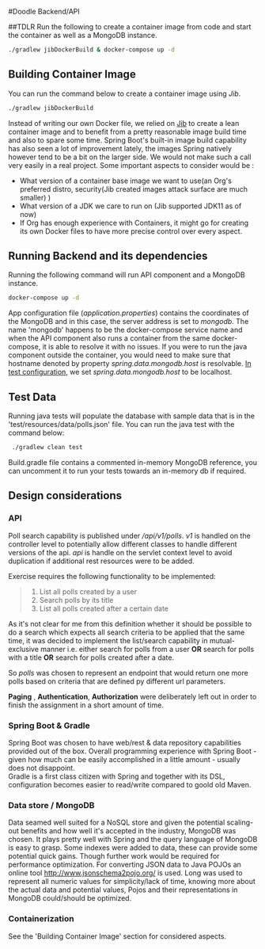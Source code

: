 #Doodle Backend/API


##TDLR
Run the following to create a container image from code and start the container as well as a MongoDB instance.

```bash
./gradlew jibDockerBuild & docker-compose up -d
```

## Building Container Image

You can run the command below to create a container image using *Jib*. 

```bash
./gradlew jibDockerBuild
```

Instead of writing our own Docker file, we relied on [Jib](https://github.com/GoogleContainerTools/jib) to create a lean container image and to benefit from a pretty reasonable image build time and also to spare some time.
Spring Boot's built-in image build capability has also seen a lot of improvement lately, the images Spring natively however tend to be a bit on the larger side. We would not make such a call very easily in a real project. Some important aspects to consider would be : 
- What version of a container base image we want to use(an Org's preferred distro, security(Jib created images attack surface are much smaller) )
- What version of a JDK we care to run on (Jib supported JDK11 as of now)
- If Org has enough experience with Containers, it might go for creating its own Docker files to have more precise control over every aspect. 

## Running Backend and its dependencies

Running the following command will run API component and a MongoDB instance. 
```bash
docker-compose up -d
```

App configuration file (*application.properties*) contains the coordinates of the MongoDB and in this case, the server address is set to *mongodb*. 
The name 'mongodb' happens to be the docker-compose service name and when the API component also runs a container from the same docker-compose, it is able to resolve it with no issues.
If you were to run the java component outside the container, 
you would need to make sure that hostname denoted by property *spring.data.mongodb.host* is resolvable. [In test configuration](test/resources/application.properties), we set  *spring.data.mongodb.host* to be localhost.

## Test Data

Running java tests will populate the database with sample data that is in the 'test/resources/data/polls.json' file. You can run the java test with the command below:

```bash
 ./gradlew clean test
```

Build.gradle file contains a commented in-memory MongoDB reference, you can uncomment it to run your tests towards an in-memory db if required.
 

   
## Design considerations

### API
Poll search capability is published under */api/v1/polls*. *v1* is handled on the controller level to potentially allow different 
classes to handle different versions of the api. *api* is handle on the servlet context level to avoid duplication if additional rest resources were to be added.

Exercise requires the following functionality to be implemented:
>
>1. List all polls created by a user
>2. Search polls by its title
>3. List all polls created after a certain date

As it's not clear for me from this definition whether it should be possible to do a search which expects all search criteria to be applied that the same time, 
it was decided to implement the list/search capability in mutual-exclusive manner i.e. either search for polls from a user **OR** search for polls with a title **OR** search for polls created after a date.

So *polls* was chosen to represent an endpoint that would return one more polls based on criteria that are defined py different url parameters. 

**Paging** , **Authentication**, **Authorization** were deliberately left out in order to finish the assignment in a short amount of time.


### Spring Boot & Gradle
Spring Boot was chosen to have web/rest & data repository capabilities provided out of the box. Overall programming experience with Spring Boot - given how much can be easily accomplished in a little amount - usually does not disappoint.  
Gradle is a first class citizen with Spring and together with its DSL, configuration becomes easier to read/write compared to goold old Maven.

###  Data store / MongoDB
Data seamed well suited for a NoSQL store and given the potential scaling-out benefits and how well it's accepted in the industry, MongoDB was chosen. It plays pretty well with Spring and the query language of MongoDB is easy to grasp.
Some indexes were added to data, these can provide some potential quick gains. Though further work would be required for performance optimization.
For converting JSON data to Java POJOs an online tool http://www.jsonschema2pojo.org/ is used. Long was used to represent all numeric values for simplicity/lack of time, 
knowing more about the actual data and potential values, Pojos and their representations in MongoDB could/should be optimized.  

### Containerization

See the 'Building Container Image' section for considered aspects.
